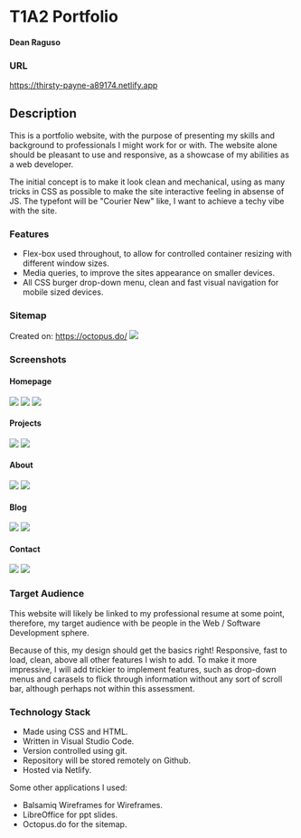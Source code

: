 # T1A2 Portfolio
#### Dean Raguso

### URL

https://thirsty-payne-a89174.netlify.app

## Description
This is a portfolio website, with the purpose of presenting my skills and background to professionals I might work for or with. The website alone should be pleasant to use and responsive, as a showcase of my abilities as a web developer.

The initial concept is to make it look clean and mechanical, using as many tricks in CSS as possible to make the site interactive feeling in absense of JS. The typefont will be "Courier New" like, I want to achieve a techy vibe with the site.

### Features
- Flex-box used throughout, to allow for controlled container resizing with different window sizes.
- Media queries, to improve the sites appearance on smaller devices.
- All CSS burger drop-down menu, clean and fast visual navigation for mobile sized devices.

### Sitemap
Created on: https://octopus.do/
<img src="./docs/sitemap.png"/>

### Screenshots
#### Homepage
<img src="./docs/Screenshots/Home_desktop.png"/>
<img src="./docs/Screenshots/Home_mobile.png"/>
<img src="./docs/Screenshots/Home_mobile_nav.png"/>

#### Projects
<img src="./docs/Screenshots/Projects_desktop.png"/>
<img src="./docs/Screenshots/Project_mobile.png"/>

#### About
<img src="./docs/Screenshots/About_desktop.png"/>
<img src="./docs/Screenshots/About_mobile.png"/>

#### Blog
<img src="./docs/Screenshots/Blog_desktop.png"/>
<img src="./docs/Screenshots/Blog_mobile.png"/>

#### Contact
<img src="./docs/Screenshots/Contact_desktop.png"/>
<img src="./docs/Screenshots/Contact_mobile.png"/>

### Target Audience
This website will likely be linked to my professional resume at some point, therefore, my target audience with be people in the Web / Software Development sphere.

Because of this, my design should get the basics right! Responsive, fast to load, clean, above all other features I wish to add. To make it more impressive, I will add trickier to implement features, such as drop-down menus and carasels to flick through information without any sort of scroll bar, although perhaps not within this assessment.

### Technology Stack
- Made using CSS and HTML.
- Written in Visual Studio Code.
- Version controlled using git.
- Repository will be stored remotely on Github.
- Hosted via Netlify.

Some other applications I used:
- Balsamiq Wireframes for Wireframes.
- LibreOffice for ppt slides.
- Octopus.do for the sitemap.
  

